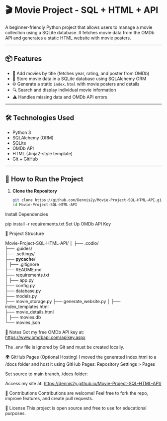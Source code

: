 # 🎬 Movie Project - SQL + HTML + API

A beginner-friendly Python project that allows users to manage a movie collection using a SQLite database. It fetches movie data from the OMDb API and generates a static HTML website with movie posters.

---

## 📦 Features

- 🎥 Add movies by title (fetches year, rating, and poster from OMDb)
- 💾 Store movie data in a SQLite database using SQLAlchemy ORM
- 🌐 Generate a static `index.html` with movie posters and details
- 🔍 Search and display individual movie information
- ⚠️ Handles missing data and OMDb API errors

---

## 🛠️ Technologies Used

- Python 3  
- SQLAlchemy (ORM)  
- SQLite  
- OMDb API  
- HTML (Jinja2-style template)  
- Git + GitHub  

---

## 🚀 How to Run the Project

1. **Clone the Repository**
   ```bash
   git clone https://github.com/Dennis2y/Movie-Project-SQL-HTML-API.git
   cd Movie-Project-SQL-HTML-API

Install Dependencies

pip install -r requirements.txt
Set Up OMDb API Key



📁 Project Structure

Movie-Project-SQL-HTML-API/
│
├── .codio/      
├── .guides/       
├── .settings/      
├── __pycache__/            
│
├── .gitignore      
├── README.md         
├── requirements.txt     
│
├── app.py         
├── config.py    
├── database.py               
├── models.py          
├── movie_storage.py 
├── generate_website.py 
│
├── index_templates.html     
├── movie_details.html       
│
├── movies.db              
└── movies.json               

🔐 Notes
Got my free OMDb API key at: https://www.omdbapi.com/apikey.aspx

The .env file is ignored by Git and must be created locally.

🌍 GitHub Pages (Optional Hosting)
I  moved the generated index.html to a /docs folder and host it using GitHub Pages:
 Repository Settings > Pages


Set source to main branch, /docs folder:

Access my site at:
https://dennis2y.github.io/Movie-Project-SQL-HTML-API/

🤝 Contributions
Contributions are welcome!
Feel free to fork the repo, improve features, and create pull requests.

📄 License
This project is open source and free to use for educational purposes.



